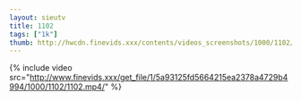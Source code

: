 ```yaml
--- 
layout: sieutv
title: 1102
tags: ["1k"]
thumb: http://hwcdn.finevids.xxx/contents/videos_screenshots/1000/1102/preview.mp4.jpg
---
```

{% include video src="http://www.finevids.xxx/get_file/1/5a93125fd5664215ea2378a4729b4994/1000/1102/1102.mp4/" %} 
